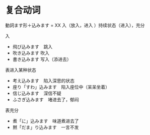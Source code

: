 # 复合动词 

動詞ます形＋込みます = XX 入（放入，进入 ）持续状态（进入），充分

入

- 飛び込みます　跳入
- 吹き込みます 吹入
- 書き込みます 写入（添进去）

表进入某种状态

- 考え込みます　陷入深思的状态
- 座り「すわ」込みます　陷入座位中（呆呆坐着）
- 信じ込みます　深信不疑
- ふさぎ込みます　堵进去了，郁闷

表充分

- 煮「に」込みます　味道煮进去了
- 黙「だま」り込みます　一言不发
